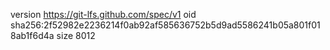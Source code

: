 version https://git-lfs.github.com/spec/v1
oid sha256:2f52982e2236214f0ab92af585636752b5d9ad5586241b05a801f018ab1f6d4a
size 8012
